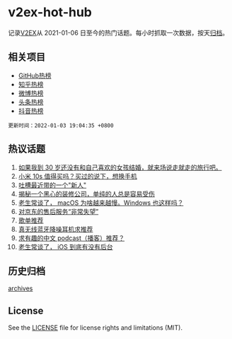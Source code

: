 # v2ex-hot-hub

 记录[V2EX](https://www.v2ex.com/)从 2021-01-06 日至今的热门话题。每小时抓取一次数据，按天[归档](archives)。
 
 ## 相关项目

- [GitHub热榜](https://github.com/snaildev/github-hot-hub)
- [知乎热榜](https://github.com/snaildev/zhihu-hot-hub)
- [微博热榜](https://github.com/snaildev/weibo-hot-hub)
- [头条热榜](https://github.com/snaildev/toutiao-hot-hub)
- [抖音热榜](https://github.com/snaildev/douyin-hot-hub)


 `更新时间：2022-01-03 19:04:35 +0800`

## 热议话题

1. [如果我到 30 岁还没有和自己喜欢的女孩结婚，就来场说走就走的旅行吧。](https://www.v2ex.com/t/825819)
1. [小米 10s 值得买吗？买过的说下，想换手机](https://www.v2ex.com/t/825839)
1. [吐槽最近带的一个"新人"](https://www.v2ex.com/t/825849)
1. [揭秘一个黑心的装修公司，单纯的人总是容易受伤](https://www.v2ex.com/t/825830)
1. [老生常谈了， macOS 为啥越来越慢。Windows 也这样吗？](https://www.v2ex.com/t/825865)
1. [对京东的售后服务“非常失望”](https://www.v2ex.com/t/825838)
1. [歌单推荐](https://www.v2ex.com/t/825877)
1. [真无线蓝牙降噪耳机求推荐](https://www.v2ex.com/t/825894)
1. [求有趣的中文 podcast（播客）推荐？](https://www.v2ex.com/t/825875)
1. [老生常谈了， iOS 到底有没有后台](https://www.v2ex.com/t/825863)

## 历史归档

[archives](archives)

## License

See the [LICENSE](LICENSE) file for license rights and limitations (MIT).
